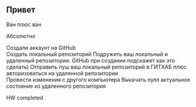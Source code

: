 ## Привет   

Ван плюс ван    

Абсолютно

Создали аккаунт на GitHub   
Создать локальный репозиторий
Подружить ваш локальный и удаленный репозитории. GitHub при создании подскажет как это сделать)
Отправить пуш ваш локальный репозиторий в ГИТХАБ плюс авторизоваться на удаленной репозитории  
Провести изменения с другого компьютера
Выкачать пулл актуальное состояние из удаленного репозитория


HW completed